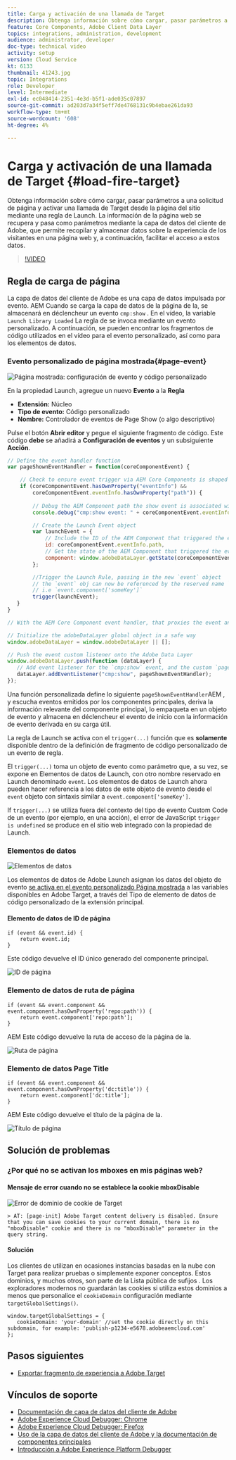 ```yaml
---
title: Carga y activación de una llamada de Target
description: Obtenga información sobre cómo cargar, pasar parámetros a una solicitud de página y activar una llamada de Target desde la página del sitio mediante una regla de Launch. La información de la página se recupera y pasa como parámetros mediante la capa de datos del cliente de Adobe, que permite recopilar y almacenar datos sobre la experiencia de los visitantes en una página web y, a continuación, facilitar el acceso a estos datos.
feature: Core Components, Adobe Client Data Layer
topics: integrations, administration, development
audience: administrator, developer
doc-type: technical video
activity: setup
version: Cloud Service
kt: 6133
thumbnail: 41243.jpg
topic: Integrations
role: Developer
level: Intermediate
exl-id: ec048414-2351-4e3d-b5f1-ade035c07897
source-git-commit: ad203d7a34f5eff7de4768131c9b4ebae261da93
workflow-type: tm+mt
source-wordcount: '608'
ht-degree: 4%

---
```


# Carga y activación de una llamada de Target {#load-fire-target}

Obtenga información sobre cómo cargar, pasar parámetros a una solicitud de página y activar una llamada de Target desde la página del sitio mediante una regla de Launch. La información de la página web se recupera y pasa como parámetros mediante la capa de datos del cliente de Adobe, que permite recopilar y almacenar datos sobre la experiencia de los visitantes en una página web y, a continuación, facilitar el acceso a estos datos.

>[!VIDEO](https://video.tv.adobe.com/v/41243?quality=12&learn=on)

## Regla de carga de página

La capa de datos del cliente de Adobe es una capa de datos impulsada por evento. AEM Cuando se carga la capa de datos de la página de la, se almacenará en déclencheur un evento `cmp:show` . En el vídeo, la variable `Launch Library Loaded` La regla de se invoca mediante un evento personalizado. A continuación, se pueden encontrar los fragmentos de código utilizados en el vídeo para el evento personalizado, así como para los elementos de datos.

### Evento personalizado de página mostrada{#page-event}

![Página mostrada: configuración de evento y código personalizado](assets/load-and-fire-target-call.png)

En la propiedad Launch, agregue un nuevo **Evento** a la **Regla**

+ __Extensión:__ Núcleo
+ __Tipo de evento:__ Código personalizado
+ __Nombre:__ Controlador de eventos de Page Show (o algo descriptivo)

Pulse el botón __Abrir editor__ y pegue el siguiente fragmento de código. Este código __debe__ se añadirá a __Configuración de eventos__ y un subsiguiente __Acción__.

```javascript
// Define the event handler function
var pageShownEventHandler = function(coreComponentEvent) {

    // Check to ensure event trigger via AEM Core Components is shaped correctly
    if (coreComponentEvent.hasOwnProperty("eventInfo") && 
        coreComponentEvent.eventInfo.hasOwnProperty("path")) {
    
        // Debug the AEM Component path the show event is associated with
        console.debug("cmp:show event: " + coreComponentEvent.eventInfo.path);

        // Create the Launch Event object
        var launchEvent = {
            // Include the ID of the AEM Component that triggered the event
            id: coreComponentEvent.eventInfo.path,
            // Get the state of the AEM Component that triggered the event           
            component: window.adobeDataLayer.getState(coreComponentEvent.eventInfo.path)
        };

        //Trigger the Launch Rule, passing in the new `event` object
        // the `event` obj can now be referenced by the reserved name `event` by other Launch data elements
        // i.e `event.component['someKey']`
        trigger(launchEvent);
   }
}

// With the AEM Core Component event handler, that proxies the event and relevant information to Adobe Launch, defined above...

// Initialize the adobeDataLayer global object in a safe way
window.adobeDataLayer = window.adobeDataLayer || [];

// Push the event custom listener onto the Adobe Data Layer
window.adobeDataLayer.push(function (dataLayer) {
   // Add event listener for the `cmp:show` event, and the custom `pageShownEventHandler` function as the callback
   dataLayer.addEventListener("cmp:show", pageShownEventHandler);
});
```

Una función personalizada define lo siguiente `pageShownEventHandler`AEM , y escucha eventos emitidos por los componentes principales, deriva la información relevante del componente principal, lo empaqueta en un objeto de evento y almacena en déclencheur el evento de inicio con la información de evento derivada en su carga útil.

La regla de Launch se activa con el `trigger(...)` función que es __solamente__ disponible dentro de la definición de fragmento de código personalizado de un evento de regla.

El `trigger(...)` toma un objeto de evento como parámetro que, a su vez, se expone en Elementos de datos de Launch, con otro nombre reservado en Launch denominado `event`. Los elementos de datos de Launch ahora pueden hacer referencia a los datos de este objeto de evento desde el `event` objeto con sintaxis similar a `event.component['someKey']`.

If `trigger(...)` se utiliza fuera del contexto del tipo de evento Custom Code de un evento (por ejemplo, en una acción), el error de JavaScript `trigger is undefined` se produce en el sitio web integrado con la propiedad de Launch.


### Elementos de datos

![Elementos de datos](assets/data-elements.png)

Los elementos de datos de Adobe Launch asignan los datos del objeto de evento [se activa en el evento personalizado Página mostrada](#page-event) a las variables disponibles en Adobe Target, a través del Tipo de elemento de datos de código personalizado de la extensión principal.

#### Elemento de datos de ID de página

```
if (event && event.id) {
    return event.id;
}
```

Este código devuelve el ID único generado del componente principal.

![ID de página](assets/pageid.png)

### Elemento de datos de ruta de página

```
if (event && event.component && event.component.hasOwnProperty('repo:path')) {
    return event.component['repo:path'];
}
```

AEM Este código devuelve la ruta de acceso de la página de la.

![Ruta de página](assets/pagepath.png)

### Elemento de datos Page Title

```
if (event && event.component && event.component.hasOwnProperty('dc:title')) {
    return event.component['dc:title'];
}
```

AEM Este código devuelve el título de la página de la.

![Título de página](assets/pagetitle.png)

## Solución de problemas

### ¿Por qué no se activan los mboxes en mis páginas web?

#### Mensaje de error cuando no se establece la cookie mboxDisable

![Error de dominio de cookie de Target](assets/target-cookie-error.png)

```
> AT: [page-init] Adobe Target content delivery is disabled. Ensure that you can save cookies to your current domain, there is no "mboxDisable" cookie and there is no "mboxDisable" parameter in the query string.
```

#### Solución

Los clientes de utilizan en ocasiones instancias basadas en la nube con Target para realizar pruebas o simplemente exponer conceptos. Estos dominios, y muchos otros, son parte de la Lista pública de sufijos .
Los exploradores modernos no guardarán las cookies si utiliza estos dominios a menos que personalice el `cookieDomain` configuración mediante `targetGlobalSettings()`.

```
window.targetGlobalSettings = {  
   cookieDomain: 'your-domain' //set the cookie directly on this subdomain, for example: 'publish-p1234-e5678.adobeaemcloud.com'
};
```

## Pasos siguientes

+ [Exportar fragmento de experiencia a Adobe Target](./export-experience-fragment-target.md)

## Vínculos de soporte

+ [Documentación de capa de datos del cliente de Adobe](https://github.com/adobe/adobe-client-data-layer/wiki)
+ [Adobe Experience Cloud Debugger: Chrome](https://chrome.google.com/webstore/detail/adobe-experience-cloud-de/ocdmogmohccmeicdhlhhgepeaijenapj)
+ [Adobe Experience Cloud Debugger: Firefox](https://addons.mozilla.org/en-US/firefox/addon/adobe-experience-platform-dbg/)
+ [Uso de la capa de datos del cliente de Adobe y la documentación de componentes principales](https://experienceleague.adobe.com/docs/experience-manager-core-components/using/developing/data-layer/overview.html?lang=es)
+ [Introducción a Adobe Experience Platform Debugger](https://experienceleague.adobe.com/docs/debugger-learn/tutorials/experience-platform-debugger/introduction-to-the-experience-platform-debugger.html)
